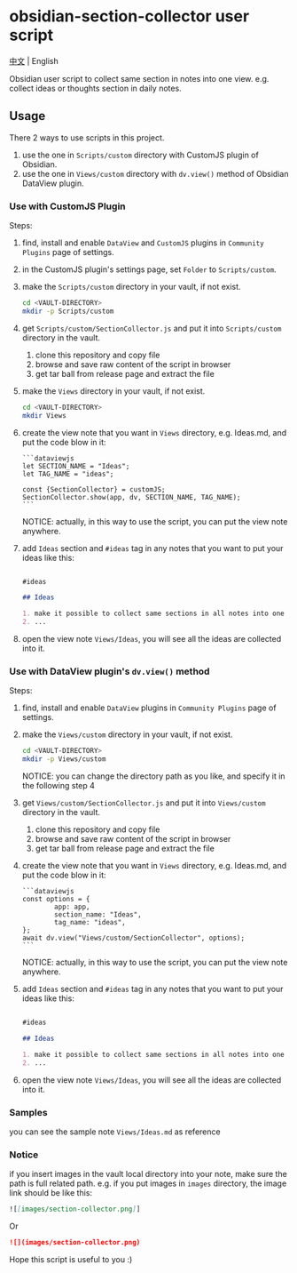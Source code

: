 # obsidian-section-collector user script

[中文](README_cn.md) | English

Obsidian user script to collect same section in notes into one view. e.g. collect ideas or thoughts section in daily notes.

## Usage

There 2 ways to use scripts in this project.

1. use the one in `Scripts/custom` directory with CustomJS plugin of Obsidian.
2. use the one in `Views/custom` directory with `dv.view()` method of Obsidian DataView plugin.

### Use with CustomJS Plugin

Steps:

1. find, install and enable `DataView` and `CustomJS` plugins in `Community Plugins` page of settings.
2. in the CustomJS plugin's settings page, set `Folder` to `Scripts/custom`.
3. make the `Scripts/custom` directory in your vault, if not exist.

   ```sh
   cd <VAULT-DIRECTORY>
   mkdir -p Scripts/custom
   ```

4. get `Scripts/custom/SectionCollector.js` and put it into `Scripts/custom` directory in the vault.

   1. clone this repository and copy file
   2. browse and save raw content of the script in browser
   3. get tar ball from release page and extract the file

5. make the `Views` directory in your vault, if not exist.

   ```sh
   cd <VAULT-DIRECTORY>
   mkdir Views
   ```

6. create the view note that you want in `Views` directory, e.g. Ideas.md, and put the code blow in it:

       ```dataviewjs
       let SECTION_NAME = "Ideas";
       let TAG_NAME = "ideas";
       
       const {SectionCollector} = customJS;
       SectionCollector.show(app, dv, SECTION_NAME, TAG_NAME);
       ```

   NOTICE: actually, in this way to use the script, you can put the view note anywhere.

7. add `Ideas` section and `#ideas` tag in any notes that you want to put your ideas like this:

   ```markdown

   #ideas

   ## Ideas

   1. make it possible to collect same sections in all notes into one view
   2. ...

   ```

8. open the view note `Views/Ideas`, you will see all the ideas are collected into it.

### Use with DataView plugin's `dv.view()` method

Steps:

1. find, install and enable `DataView` plugins in `Community Plugins` page of settings.
2. make the `Views/custom` directory in your vault, if not exist.

   ```sh
   cd <VAULT-DIRECTORY>
   mkdir -p Views/custom
   ```

   NOTICE: you can change the directory path as you like, and specify it in the following step 4

3. get `Views/custom/SectionCollector.js` and put it into `Views/custom` directory in the vault.

   1. clone this repository and copy file
   2. browse and save raw content of the script in browser
   3. get tar ball from release page and extract the file

4. create the view note that you want in `Views` directory, e.g. Ideas.md, and put the code blow in it:

       ```dataviewjs
       const options = {
               app: app,
               section_name: "Ideas",
               tag_name: "ideas",
       };
       await dv.view("Views/custom/SectionCollector", options);
       ```

   NOTICE: actually, in this way to use the script, you can put the view note anywhere.

5. add `Ideas` section and `#ideas` tag in any notes that you want to put your ideas like this:

   ```markdown

   #ideas

   ## Ideas

   1. make it possible to collect same sections in all notes into one view
   2. ...

   ```

6. open the view note `Views/Ideas`, you will see all the ideas are collected into it.

### Samples

you can see the sample note `Views/Ideas.md` as reference

### Notice

if you insert images in the vault local directory into your note, make sure the path is full related path. e.g. if you put images in `images` directory, the image link should be like this:

```markdown
![[images/section-collector.png]]
```

Or

```markdown
![](images/section-collector.png)
```

Hope this script is useful to you :)
